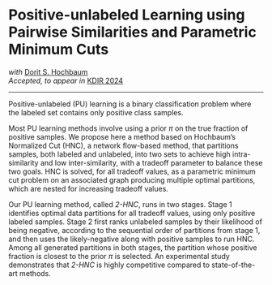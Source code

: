 # Positive-unlabeled Learning using Pairwise Similarities and Parametric Minimum Cuts

*with* [Dorit S. Hochbaum](https://hochbaum.ieor.berkeley.edu/)</br>
*Accepted, to appear in* [KDIR 2024](https://kdir.scitevents.org/)
***

Positive-unlabeled (PU) learning is a binary classification problem where the labeled set contains only positive class samples. 

Most PU learning methods involve using a prior $\pi$ on the true fraction of positive samples. We propose here a method based on Hochbaum’s Normalized Cut (HNC), a network flow-based method, that partitions samples, both labeled and unlabeled, into two sets to achieve high intra-similarity and low inter-similarity, with a tradeoff parameter to balance these two goals. HNC is solved, for all tradeoff values, as a parametric minimum cut problem on an associated graph producing multiple optimal partitions, which are nested for increasing tradeoff values.

Our PU learning method, called *2-HNC*, runs in two stages.
Stage 1 identifies optimal data partitions for all tradeoff values, using only positive labeled samples.
Stage 2 first ranks unlabeled samples by their likelihood of being negative, according to the sequential order of partitions from stage 1, and then uses the likely-negative along with positive samples to run HNC.
Among all generated partitions in both stages, the partition whose positive fraction is closest to the prior $\pi$ is selected. An experimental study demonstrates that *2-HNC* is highly competitive compared to state-of-the-art methods.
